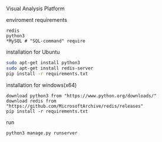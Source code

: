 Visual Analysis Platform

enviroment requirements
```
redis
python3
*MySQL # "SQL-command" require
```

installation for Ubuntu
```bash
sudo apt-get install python3
sudo apt-get install redis-server
pip install -r requirements.txt
```

installation for windows(x64)
```
download python3 from "https://www.python.org/downloads/"
download redis from "https://github.com/MicrosoftArchive/redis/releases"
pip install -r requirements.txt
```

run
```bash
python3 manage.py runserver
```
